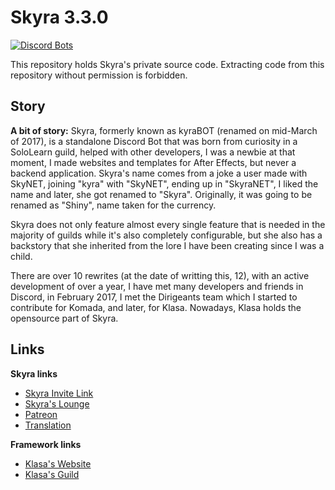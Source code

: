 # Skyra 3.3.0

[![Discord Bots](https://discordbots.org/api/widget/status/266624760782258186.svg?noavatar=true)](https://discordbots.org/bot/266624760782258186)

This repository holds Skyra's private source code. Extracting code from this repository without permission is forbidden.

## Story

**A bit of story:** Skyra, formerly known as kyraBOT (renamed on mid-March of 2017), is a standalone Discord Bot that was born from curiosity in a SoloLearn guild, helped with other developers, I was a newbie at that moment, I made websites and templates for After Effects, but never a backend application. Skyra's name comes from a joke a user made with SkyNET, joining "kyra" with "SkyNET", ending up in "SkyraNET", I liked the name and later, she got renamed to "Skyra". Originally, it was going to be renamed as "Shiny", name taken for the currency.

Skyra does not only feature almost every single feature that is needed in the majority of guilds while it's also completely configurable, but she also has a backstory that she inherited from the lore I have been creating since I was a child.

There are over 10 rewrites (at the date of writting this, 12), with an active development of over a year, I have met many developers and friends in Discord, in February 2017, I met the Dirigeants team which I started to contribute for Komada, and later, for Klasa. Nowadays, Klasa holds the opensource part of Skyra.

## Links

**Skyra links**

- [Skyra Invite Link](https://skyradiscord.com/invite)
- [Skyra's Lounge](https://skyradiscord.com/join)
- [Patreon](https://www.patreon.com/kyranet)
- [Translation](https://skyradiscord.com/translate)

**Framework links**

- [Klasa's Website](https://klasa.js.org)
- [Klasa's Guild](https://discord.gg/FpEFSyY)
